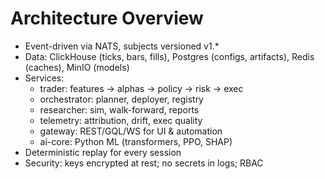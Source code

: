 # Architecture Overview

- Event-driven via NATS, subjects versioned v1.\*
- Data: ClickHouse (ticks, bars, fills), Postgres (configs, artifacts), Redis (caches), MinIO (models)
- Services:
  - trader: features → alphas → policy → risk → exec
  - orchestrator: planner, deployer, registry
  - researcher: sim, walk-forward, reports
  - telemetry: attribution, drift, exec quality
  - gateway: REST/GQL/WS for UI & automation
  - ai-core: Python ML (transformers, PPO, SHAP)
- Deterministic replay for every session
- Security: keys encrypted at rest; no secrets in logs; RBAC

